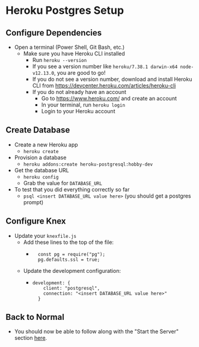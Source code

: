 # Heroku Postgres Setup

## Configure Dependencies

- Open a terminal (Power Shell, Git Bash, etc.)
  - Make sure you have Heroku CLI installed
    - Run `heroku --version`
    - If you see a version number like `heroku/7.38.1 darwin-x64 node-v12.13.0`, you are good to go!
    - If you do not see a version number, download and install Heroku CLI from https://devcenter.heroku.com/articles/heroku-cli
    - If you do not already have an account
      - Go to https://www.heroku.com/ and create an account
      - In your terminal, run `heroku login`
      - Login to your Heroku account

## Create Database

- Create a new Heroku app
  - `heroku create`
- Provision a database
  - `heroku addons:create heroku-postgresql:hobby-dev`
- Get the database URL
    - `heroku config`
    - Grab the value for `DATABASE_URL`
- To test that you did everything correctly so far
  - `psql <insert DATABASE_URL value here>` (you should get a postgres prompt)

## Configure Knex

- Update your `knexfile.js`
    - Add these lines to the top of the file:
      - ```
          const pg = require("pg");
          pg.defaults.ssl = true;
    - Update the development configuration:
      - ```
        development: {
            client: "postgresql",
            connection: "<insert DATABASE_URL value here>"
          }
## Back to Normal

- You should now be able to follow along with the "Start the Server" section [here](../README.md#start-the-server).